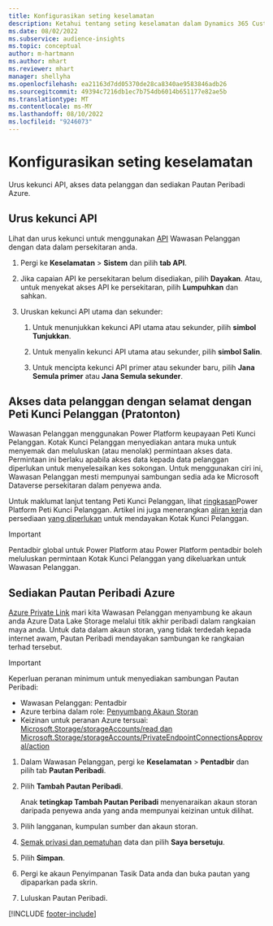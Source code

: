```yaml
---
title: Konfigurasikan seting keselamatan
description: Ketahui tentang seting keselamatan dalam Dynamics 365 Customer Insights.
ms.date: 08/02/2022
ms.subservice: audience-insights
ms.topic: conceptual
author: m-hartmann
ms.author: mhart
ms.reviewer: mhart
manager: shellyha
ms.openlocfilehash: ea21163d7dd05370de28ca8340ae9583846adb26
ms.sourcegitcommit: 49394c7216db1ec7b754db6014b651177e82ae5b
ms.translationtype: MT
ms.contentlocale: ms-MY
ms.lasthandoff: 08/10/2022
ms.locfileid: "9246073"
---
```

# <a name="configure-security-settings"></a>Konfigurasikan seting keselamatan

Urus kekunci API, akses data pelanggan dan sediakan Pautan Peribadi Azure.

## <a name="manage-api-keys"></a>Urus kekunci API

Lihat dan urus kekunci untuk menggunakan [API](apis.md) Wawasan Pelanggan dengan data dalam persekitaran anda.

1. Pergi ke **Keselamatan** > **Sistem** dan pilih **tab API**.

1. Jika capaian API ke persekitaran belum disediakan, pilih **Dayakan**. Atau, untuk menyekat akses API ke persekitaran, pilih **Lumpuhkan** dan sahkan.

1. Uruskan kekunci API utama dan sekunder:

   1. Untuk menunjukkan kekunci API utama atau sekunder, pilih **simbol Tunjukkan**.

   1. Untuk menyalin kekunci API utama atau sekunder, pilih **simbol Salin**.

   1. Untuk mencipta kekunci API primer atau sekunder baru, pilih **Jana Semula primer** atau **Jana Semula sekunder**.

## <a name="securely-access-customer-data-with-customer-lockbox-preview"></a>Akses data pelanggan dengan selamat dengan Peti Kunci Pelanggan (Pratonton)

Wawasan Pelanggan menggunakan Power Platform keupayaan Peti Kunci Pelanggan. Kotak Kunci Pelanggan menyediakan antara muka untuk menyemak dan meluluskan (atau menolak) permintaan akses data. Permintaan ini berlaku apabila akses data kepada data pelanggan diperlukan untuk menyelesaikan kes sokongan. Untuk menggunakan ciri ini, Wawasan Pelanggan mesti mempunyai sambungan sedia ada ke Microsoft Dataverse persekitaran dalam penyewa anda.

Untuk maklumat lanjut tentang Peti Kunci Pelanggan, lihat [ringkasan](/power-platform/admin/about-lockbox#summary)Power Platform Peti Kunci Pelanggan. Artikel ini juga menerangkan [aliran kerja](/power-platform/admin/about-lockbox#workflow) dan persediaan [yang diperlukan](/power-platform/admin/about-lockbox#enable-the-lockbox-policy) untuk mendayakan Kotak Kunci Pelanggan.

> [!IMPORTANT]
> Pentadbir global untuk Power Platform atau Power Platform pentadbir boleh meluluskan permintaan Kotak Kunci Pelanggan yang dikeluarkan untuk Wawasan Pelanggan.

## <a name="set-up-an-azure-private-link"></a>Sediakan Pautan Peribadi Azure

[Azure Private Link](/azure/private-link/private-link-overview) mari kita Wawasan Pelanggan menyambung ke akaun anda Azure Data Lake Storage melalui titik akhir peribadi dalam rangkaian maya anda. Untuk data dalam akaun storan, yang tidak terdedah kepada internet awam, Pautan Peribadi mendayakan sambungan ke rangkaian terhad tersebut.

> [!IMPORTANT]
> Keperluan peranan minimum untuk menyediakan sambungan Pautan Peribadi:
>
> - Wawasan Pelanggan: Pentadbir
> - Azure terbina dalam role: [Penyumbang Akaun Storan](/azure/role-based-access-control/built-in-roles#storage-account-contributor)
> - Keizinan untuk peranan Azure tersuai: [Microsoft.Storage/storageAccounts/read dan Microsoft.Storage/storageAccounts/PrivateEndpointConnectionsApproval/action](/azure/role-based-access-control/resource-provider-operations#microsoftstorage)

1. Dalam Wawasan Pelanggan, pergi ke **Keselamatan** > **Pentadbir** dan pilih tab **Pautan Peribadi**.

1. Pilih **Tambah Pautan Peribadi**.

   Anak **tetingkap Tambah Pautan Peribadi** menyenaraikan akaun storan daripada penyewa anda yang anda mempunyai keizinan untuk dilihat.

1. Pilih langganan, kumpulan sumber dan akaun storan.

1. [Semak privasi dan pematuhan](connections.md#data-privacy-and-compliance) data dan pilih **Saya bersetuju**.

1. Pilih **Simpan**.

1. Pergi ke akaun Penyimpanan Tasik Data anda dan buka pautan yang dipaparkan pada skrin.

1. Luluskan Pautan Peribadi.


[!INCLUDE [footer-include](includes/footer-banner.md)]
